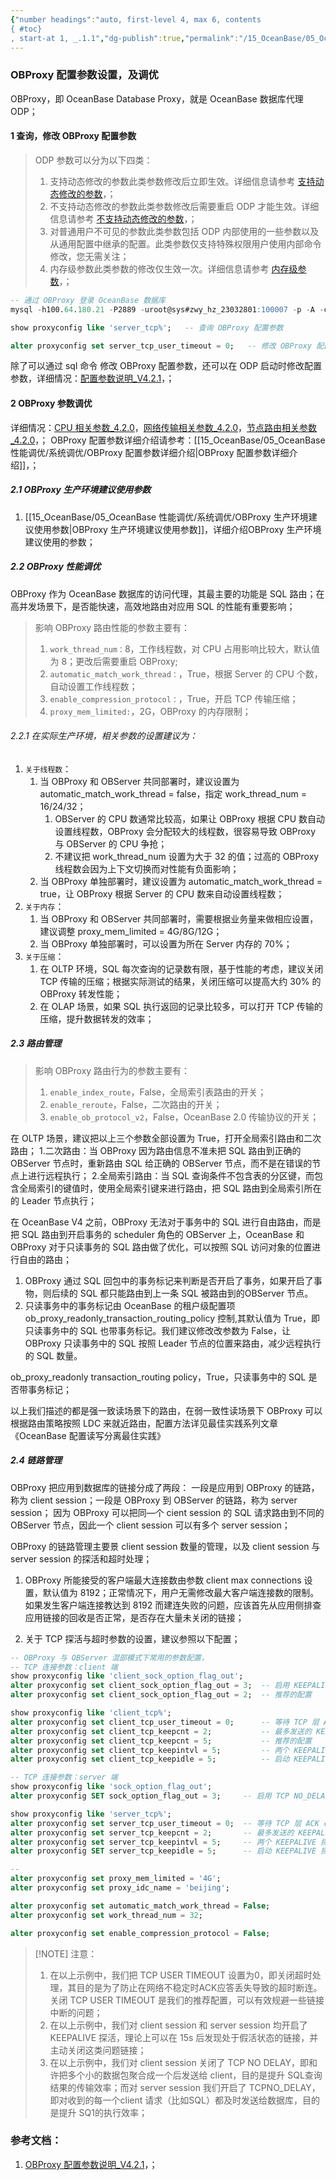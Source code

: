 ```yaml
---
{"number headings":"auto, first-level 4, max 6, contents
{ #toc}
, start-at 1, _.1.1","dg-publish":true,"permalink":"/15_OceanBase/05_OceanBase 性能调优/系统调优/OBProxy 配置参数设置，及调优/","dgPassFrontmatter":true}
---
```



### OBProxy 配置参数设置，及调优

OBProxy，即 OceanBase Database Proxy，就是 OceanBase 数据库代理 ODP；

#### 1 查询，修改 OBProxy 配置参数

> ODP 参数可以分为以下四类：
> 	1. 支持动态修改的参数此类参数修改后立即生效。详细信息请参考 [支持动态修改的参数](https://www.oceanbase.com/docs/common-odp-doc-cn-1000000000050267)，；
> 	2. 不支持动态修改的参数此类参数修改后需要重启 ODP 才能生效。详细信息请参考 [不支持动态修改的参数](https://www.oceanbase.com/docs/common-odp-doc-cn-1000000000050265)，；
> 	3. 对普通用户不可见的参数此类参数包括 ODP 内部使用的一些参数以及从通用配置中继承的配置。此类参数仅支持特殊权限用户使用内部命令修改，您无需关注；
> 	4. 内存级参数此类参数的修改仅生效一次。详细信息请参考 [内存级参数](https://www.oceanbase.com/docs/common-odp-doc-cn-1000000000050268)，；

```sql
-- 通过 OBProxy 登录 OceanBase 数据库
mysql -h100.64.180.21 -P2889 -uroot@sys#zwy_hz_23032801:100007 -p -A -c -Doceanbase	   -- 通过 OBProxy 连接的方式

show proxyconfig like 'server_tcp%';   -- 查询 OBProxy 配置参数

alter proxyconfig set server_tcp_user_timeout = 0;   -- 修改 OBProxy 配置参数
```

除了可以通过 sql 命令 修改 OBProxy 配置参数，还可以在  ODP 启动时修改配置参数，详细情况：[配置参数说明_V4.2.1](https://www.oceanbase.com/docs/common-odp-doc-cn-1000000000050266)，；

#### 2 OBProxy 参数调优
详细情况：[CPU 相关参数_4.2.0](https://www.oceanbase.com/docs/common-oceanbase-database-cn-1000000000034075)，[网络传输相关参数_4.2.0](https://www.oceanbase.com/docs/common-oceanbase-database-cn-1000000000034074)，[节点路由相关参数_4.2.0](https://www.oceanbase.com/docs/common-oceanbase-database-cn-1000000000034073)，；
OBProxy 配置参数详细介绍请参考：[[15_OceanBase/05_OceanBase 性能调优/系统调优/OBProxy 配置参数详细介绍\|OBProxy 配置参数详细介绍]]，；

##### 2.1 OBProxy 生产环境建议使用参数
1. [[15_OceanBase/05_OceanBase 性能调优/系统调优/OBProxy 生产环境建议使用参数\|OBProxy 生产环境建议使用参数]]，详细介绍OBProxy 生产环境建议使用的参数；

##### 2.2 OBProxy 性能调优
OBProxy 作为 OceanBase 数据库的访问代理，其最主要的功能是 SQL 路由；在高并发场景下，是否能快速，高效地路由对应用 SQL 的性能有重要影响；

> 影响 OBProxy 路由性能的参数主要有：
> 1. `work_thread_num：`8，工作线程数，对 CPU 占用影响比较大，默认值为 8；更改后需要重启 OBProxy;
> 2. `automatic_match_work_thread：`，True，根据 Server 的 CPU 个数，自动设置工作线程数；
> 3. `enable_compression_protocol：`，True，开启 TCP 传输压缩；
> 4. `proxy_mem_limited:`，2G，OBProxy 的内存限制；


###### 2.2.1 在实际生产环境，相关参数的设置建议为：
1. `关于线程数`：
	1. 当 OBProxy 和 OBServer 共同部署时，建议设置为 automatic_match_work_thread = false，指定 work_thread_num = 16/24/32；
		1. OBServer 的 CPU 数通常比较高，如果让 OBProxy 根据 CPU 数自动设置线程数，OBProxy 会分配较大的线程数，很容易导致 OBProxy 与 OBServer 的 CPU 争抢；
		2. 不建议把 work_thread_num 设置为大于 32 的值；过高的 OBProxy 线程数会因为上下文切换而对性能有负面影响；
	2. 当 OBProxy 单独部署时，建议设置为 automatic_match_work_thread = true，让 OBProxy 根据 Server 的 CPU 数来自动设置线程数；
3. `关于内存`：
	1. 当 OBProxy 和 OBServer 共同部署时，需要根据业务量来做相应设置，建议调整 proxy_mem_limited = 4G/8G/12G；
	2. 当 OBProxy 单独部署时，可以设置为所在 Server 内存的 70%；
4. `关于压缩`：
	1. 在 OLTP 环境，SQL 每次查询的记录数有限，基于性能的考虑，建议关闭 TCP 传输的压缩；根据实际测试的结果，关闭压缩可以提高大约 30% 的 OBProxy 转发性能；
	2. 在 OLAP 场景，如果 SQL 执行返回的记录比较多，可以打开 TCP 传输的压缩，提升数据转发的效率；


##### 2.3 路由管理
> 影响 OBProxy 路由行为的参数主要有：
> 1. `enable_index_route`，False，全局索引表路由的开关；
> 2. `enable_reroute`，False，二次路由的开关；
> 3. `enable_ob_protocol_v2`，False，OceanBase 2.0 传输协议的开关；
	
在 OLTP 场景，建议把以上三个参数全部设置为 True，打开全局索引路由和二次路由；
	1.二次路由：当 OBProxy 因为路由信息不准未把 SQL 路由到正确的 OBServer 节点时，重新路由 SQL 给正确的 OBServer 节点，而不是在错误的节点上进行远程执行；
	2.全局索引路由：当 SQL 查询条件不包含表的分区键，而包含全局索引的键值时，使用全局索引键来进行路由，把 SQL 路由到全局索引所在的 Leader 节点执行；

在 OceanBase V4 之前，OBProxy 无法对于事务中的 SQL 进行自由路由，而是把 SQL 路由到开启事务的 scheduler 角色的 OBServer 上，OceanBase 和 OBProxy 对于只读事务的 SQL 路由做了优化，可以按照 SQL 访问对象的位置进行自由的路由；
1. OBProxy 通过 SQL 回包中的事务标记来判断是否开启了事务，如果开启了事物，则后续的 SQL 都只能路由到上一条 SQL 被路由到的OBServer 节点。
2. 只读事务中的事务标记由 OceanBase 的租户级配置项 ob_proxy_readonly_transaction_routing_policy 控制,其默认值为 True，即只读事务中的 SQL 也带事务标记。我们建议修改改参数为 False，让 OBProxy 只读事务中的 SQL 按照 Leader 节点的位置来路由，减少远程执行的 SQL 数量。

ob_proxy_readonly transaction_routing policy，True，只读事务中的 SQL 是否带事务标记；

以上我们描述的都是强一致读场景下的路由，在弱一致性读场景下 OBProxy 可以根据路由策略按照 LDC 来就近路由，配置方法详见最佳实践系列文章《OceanBase 配置读写分离最住实践》


##### 2.4 链路管理
OBProxy 把应用到数据库的链接分成了两段：
一段是应用到 OBProxy 的链路，称为 client session；一段是 OBProxy 到 OBServer 的链路，称为 server session；
因为 OBProxy 可以把同—个 cient session 的 SQL 请求路由到不同的 OBServer 节点，因此一个 client session 可以有多个 server session；

OBProxy 的链路管理主要景 client session 数量的管理，以及 client session 与 server session 的探活和超时处理；

1. OBProxy 所能接受的客户端最大连接数由参数 client max connections 设置，默认值为 8192；正常情况下，用户无需修改最大客户端连接数的限制。如果发生客户端连接教达到 8192 而建连失败的问题，应该首先从应用侧排查应用链接的回收是否正常，是否存在大量未关闭的链接；

2. 关于 TCP 探活与超时参数的设置，建议参照以下配置；
```sql
-- OBProxy 与 OBServer 混部模式下常用的参数配置，
-- TCP 连接参数：client 端
show proxyconfig like 'client_sock_option_flag_out';
alter proxyconfig set client_sock_option_flag_out = 3;  -- 启用 KEEPALIVE，不启用 TCP NO_DELAY
alter proxyconfig set client_sock_option_flag_out = 2;  -- 推荐的配置

show proxyconfig like 'client_tcp%';
alter proxyconfig set client_tcp_user_timeout = 0;		-- 等待 TCP 层 ACK 确认消息的超时时长，0 表示不做超时处理
alter proxyconfig set client_tcp_keepcnt = 2;			-- 最多发送的 KEEPALIVE 探活包个数，2个
alter proxyconfig set client_tcp_keepcnt = 5;           -- 推荐的配置
alter proxyconfig set client_tcp_keepintvl = 5;			-- 两个 KEEPALIVE 探活包的发送时间间隔，5秒
alter proxyconfig set client_tcp_keepidle = 5;			-- 启动 KEEPALIVE 探活前的 idle 时间，5秒

-- TCP 连接参数：server 端
show proxyconfig like 'sock_option_flag_out';
alter proxyconfig SET sock_option_flag_out = 3;		-- 启用 TCP NO_DELAY 和 KEEPALIVE

show proxyconfig like 'server_tcp%';
alter proxyconfig set server_tcp_user_timeout = 0;  -- 等待 TCP 层 ACK 确认消息的超时时长，0 表示不做超时处理
alter proxyconfig set server_tcp_keepcnt = 2;		-- 最多发送的 KEEPALIVE 探活包个数，2个
alter proxyconfig set server_tcp_keepintvl = 5; 	-- 两个 KEEPALIVE 探活包的发送时间间隔，5秒
alter proxyconfig SET server_tcp_keepidle = 5;		-- 启动 KEEPALIVE 探活前的 idle 时间，5秒

-- 
alter proxyconfig set proxy_mem_limited = '4G';
alter proxyconfig set proxy_idc_name = 'beijing';

alter proxyconfig set automatic_match_work_thread = False;
alter proxyconfig set work_thread_num = 32;

alter proxyconfig set enable_compression_protocol = False;
```

> [!NOTE] 注意：
> 1. 在以上示例中，我们把 TCP USER TIMEOUT 设置为0，即关闭超时处理，其目的是为了防止在网络不稳定时ACK应答丢失导致的超时断连。关闭 TCP USER TIMEOUT 是我们的推荐配置，可以有效规避一些链接中断的问题；
> 2. 在以上示例中，我们对 client session 和 server session 均开启了 KEEPALIVE 探活，理论上可以在 15s 后发现处于假活状态的链接，并主动关闭这类问题链接；
> 3. 在以上示例中，我们对 client session 关闭了 TCP NO DELAY，即和许把多个小的数据包聚合成一个后发送给 client，目的是提升 SQL查询结果的传输效率；而对 server session 我们开启了 TCPNO_DELAY，即对收到的每一个client 请求（比如SQL）都及时发送给数据库，目的是提升 SQ1的执行效率；


### 参考文档：

1. [OBProxy 配置参数说明_V4.2.1](https://www.oceanbase.com/docs/common-odp-doc-cn-1000000000050266)，；


